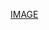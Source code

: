 [IMAGE](https://github.com/dongwon0002/DataMining_term/blob/main/IMAGES/streamlit_%EC%9B%94%EC%84%B8%EC%9A%94%EC%9D%B8.gif)

